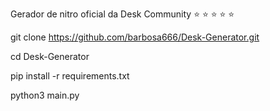 Gerador de nitro oficial da Desk Community  ⭐  ⭐  ⭐  ⭐  ⭐


git clone https://github.com/barbosa666/Desk-Generator.git

cd Desk-Generator

pip install -r requirements.txt

python3 main.py
